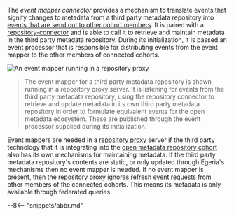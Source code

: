 <!-- SPDX-License-Identifier: CC-BY-4.0 -->
<!-- Copyright Contributors to the Egeria project. -->


The *event mapper connector* provides a mechanism to translate events that signify changes to metadata from a third party metadata repository into [events that are send out to other cohort members](./concepts/cohort-events).  It is paired with a [repository-connector](./concepts/repository-connector) and is able to call it to retrieve and maintain metadata in the third party metadata repository.  During its initialization, it is passed an event processor that is responsible for distributing events from the event mapper to the other members of connected cohorts.

![An event mapper running in a repository proxy](adapter-repository-connector.svg)
> The event mapper for a third party metadata repository is shown running in a repository proxy server.  It is listening for events from the third party metadata repository, using the repository connector to retrieve and update metadata in its own third party metadata repository in order to formulate equivalent events for the open metadata ecosystem.  These are published through the event processor supplied during its initialization.

Event mappers are needed in a [repository proxy](./concepts/repository-proxy) server if the third party technology that it is integrating into the [open metadata repository cohort](./concepts/cohort-member) also has its own mechanisms for maintaining metadata.  If the third party metadata repository's contents are static, or only updated through Egeria's mechanisms then no event mapper is needed.  If no event mapper is present, then the repository proxy ignores [refresh event requests](./features/cohort-operation/overview) from other members of the connected cohorts.  This means its metadata is only available through federated queries.


--8<-- "snippets/abbr.md"

